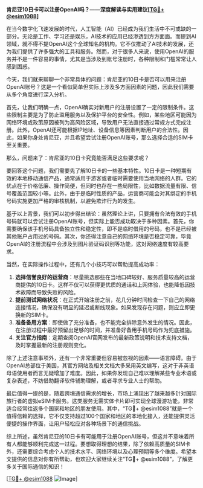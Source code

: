**肯尼亚10日卡可以注册OpenAI吗？——深度解读与实用建议[[TG💪+ @esim1088](https://t.me/s/esim1088)]**

在当今数字化飞速发展的时代，人工智能（AI）已经成为我们生活中不可或缺的一部分。无论是工作、学习还是娱乐，AI技术的应用已经渗透到方方面面。而提到AI领域，就不得不提OpenAI这个全球知名的机构。它不仅推动了AI技术的发展，还为我们提供了许多强大的工具和服务。然而，对于很多人来说，使用OpenAI的服务并不是一件容易的事情，尤其是当涉及到账号注册时，各种限制和门槛常常让人感到困惑。

今天，我们就来聊聊一个非常具体的问题：肯尼亚的10日卡是否可以用来注册OpenAI账号？这是一个看似简单但实际上涉及多方面因素的问题，因此我们需要从多个角度进行深入分析。

首先，让我们明确一点，OpenAI确实对新用户的注册设置了一定的限制条件。这些限制主要是为了防止滥用服务以及保护平台的安全性。例如，某些地区可能因为网络环境或政策原因被列为高风险区域，导致用户无法直接通过常规方式完成注册。此外，OpenAI还可能根据IP地址、设备信息等因素判断用户的合法性。因此，如果你身处肯尼亚，并且希望尝试注册OpenAI账号，那么选择合适的SIM卡至关重要。

那么，问题来了：肯尼亚的10日卡究竟能否满足这些要求呢？

要回答这个问题，我们需要先了解10日卡的一些基本特性。10日卡是一种短期有效的本地移动通信产品，通常适用于游客或者临时需要使用当地网络的人群。它的优点在于价格低廉、操作简便，但同时也存在一些局限性，比如数据流量有限、信号覆盖范围较小等。此外，由于是临时性质的产品，运营商可能会对其绑定的手机号码实施更加严格的审核机制，以避免欺诈行为的发生。

基于以上背景，我们可以初步得出结论：虽然理论上讲，只要拥有合法有效的手机号码就可以尝试注册OpenAI账号，但实际上能否成功取决于多种因素。首先，你需要确保该手机号码具备独立性和稳定性，即不是临时借用的号码，也不是已经被其他账户占用过的号码。其次，你还得注意自己的网络环境是否稳定可靠，毕竟OpenAI的注册流程中会涉及到图片验证码识别等功能，这对网络速度有较高要求。

当然，在实际操作过程中，还有几个小技巧可以帮助提高成功率：

1. **选择信誉良好的运营商**：尽量挑选那些在当地口碑较好、服务质量较高的运营商提供的10日卡。这样不仅可以获得更优质的通话和上网体验，也能降低因技术故障而导致失败的风险。
2. **提前测试网络状况**：在正式开始注册之前，花几分钟时间检查一下自己的网络连接情况，确保没有明显的延迟或断线现象。如果发现存在问题，则应立即更换新的SIM卡。
3. **准备备用方案**：即使做了充分准备，也不能完全排除意外发生的情况。因此，在注册过程中最好预留出足够的时间，并准备好备用手机号码作为兜底措施。
4. **关注官方指南**：定期查阅OpenAI官网发布的最新政策说明和技术支持文档，及时掌握最新的注册规则变化。

除了上述注意事项外，还有一个非常重要但容易被忽视的因素——语言障碍。由于OpenAI总部位于美国，其官方网站及相关文档大多采用英文编写，这对于非英语母语使用者而言无疑增加了难度。因此，如果你发现自己难以理解某些专业术语或复杂表述，不妨借助翻译软件辅助理解，或者寻求专业人士的帮助。

最后值得一提的是，随着跨境通信需求的增长，市场上涌现出了越来越多针对国际旅行者的虚拟eSIM卡服务。这类服务无需实体卡片即可实现全球漫游功能，非常适合经常往返多个国家和地区的朋友使用。其中，“TG💪+ @esim1088”就是一个值得信赖的选择，它不仅支持超过100个国家和地区的本地化接入，还能提供灵活便捷的操作界面，让用户轻松应对各种场景下的通信挑战。

综上所述，虽然肯尼亚的10日卡有可能用于注册OpenAI账号，但这并不意味着所有人都能够顺利完成这一过程。要想取得理想的结果，除了依赖高质量的SIM卡外，还需要综合考虑个人的技术水平、网络环境以及心理预期等多个维度。希望本文提供的信息对你有所帮助，也欢迎大家继续关注“TG💪+ @esim1088”，了解更多关于国际通信的知识！

[[TG💪+ @esim1088](https://t.me/s/esim1088) ![Image](https://i.postimg.cc/4NQfJmqS/Snipaste-2025-05-13-00-14-12.png)]